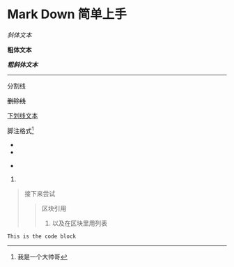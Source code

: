 # Mark Down 简单上手



*斜体文本*

**粗体文本**

***粗斜体文本***

***

分割线

~~删除线~~

<u>下划线文本</u>



脚注格式[^Aurora]

[^Aurora]: 我是一个大帅哥



* 
* 

- 



1. 



> 接下来尝试
>
> > 区块引用
> >
> > 1. 以及在区块里用列表



`This is the code block`

